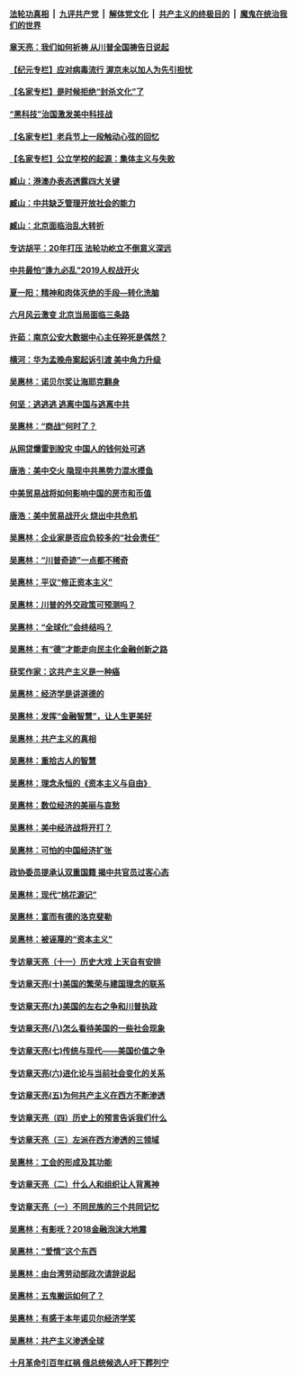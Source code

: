 

####  [法轮功真相](../../../../basic/blob/master/README.md?t=07091702) &nbsp;|&nbsp; [九评共产党](../../../../9ping.md/blob/master/README.md?t=07091702) &nbsp;|&nbsp; [解体党文化](../../../../jtdwh.md/blob/master/README.md?t=07091702)  &nbsp;|&nbsp; [共产主义的终极目的](../../../../gczydzjmd.md/blob/master/README.md?t=07091702) &nbsp;|&nbsp; [魔鬼在统治我们的世界](../../../../mgztzwmdsj.md/blob/master/README.md?t=07091702) 

#### [章天亮：我们如何祈祷 从川普全国祷告日说起](../pages/nsc423/n11944627.md?t=07091702) 

#### [【纪元专栏】应对病毒流行 渥京未以加人为先引担忧](../pages/nsc423/n11875714.md?t=07091702) 

#### [【名家专栏】是时候拒绝“封杀文化”了](../pages/nsc423/n11814093.md?t=07091702) 

#### [“黑科技”治国激发美中科技战](../pages/nsc423/n11638056.md?t=07091702) 

#### [【名家专栏】老兵节上一段触动心弦的回忆](../pages/nsc423/n11646016.md?t=07091702) 

#### [【名家专栏】公立学校的起源：集体主义与失败](../pages/nsc423/n11601833.md?t=07091702) 

#### [臧山：港澳办表态透露四大关键](../pages/nsc423/n11421628.md?t=07091702) 

#### [臧山：中共缺乏管理开放社会的能力](../pages/nsc423/n11407457.md?t=07091702) 

#### [臧山：北京面临治乱大转折](../pages/nsc423/n11406895.md?t=07091702) 

#### [专访胡平：20年打压 法轮功屹立不倒意义深远](../pages/nsc423/n11398800.md?t=07091702) 

#### [中共最怕“逢九必乱”2019人权战开火](../pages/nsc423/n11385248.md?t=07091702) 

#### [夏一阳：精神和肉体灭绝的手段—转化洗脑](../pages/nsc423/n11368250.md?t=07091702) 

#### [六月风云激变 北京当局面临三条路](../pages/nsc423/n11313668.md?t=07091702) 

#### [许茹：南京公安大数据中心主任猝死是偶然？](../pages/nsc423/n11064744.md?t=07091702) 

#### [横河：华为孟晚舟案起诉引渡 美中角力升级](../pages/nsc423/n11027230.md?t=07091702) 

#### [吴惠林：诺贝尔奖让海耶克翻身](../pages/nsc423/n10890049.md?t=07091702) 

#### [何坚：逃逃逃 逃离中国与逃离中共](../pages/nsc423/n10592891.md?t=07091702) 

#### [吴惠林：“商战”何时了？](../pages/nsc423/n10573558.md?t=07091702) 

#### [从网贷爆雷到股灾 中国人的钱何处可逃](../pages/nsc423/n10572800.md?t=07091702) 

#### [唐浩：美中交火 隐现中共黑势力混水摸鱼](../pages/nsc423/n10544040.md?t=07091702) 

#### [中美贸易战将如何影响中国的房市和币值](../pages/nsc423/n10543697.md?t=07091702) 

#### [唐浩：美中贸易战开火 烧出中共危机](../pages/nsc423/n10540126.md?t=07091702) 

#### [吴惠林：企业家是否应负较多的“社会责任”](../pages/nsc423/n10535022.md?t=07091702) 

#### [吴惠林：“川普奇迹”一点都不稀奇](../pages/nsc423/n10512808.md?t=07091702) 

#### [吴惠林：平议“修正资本主义”](../pages/nsc423/n10495724.md?t=07091702) 

#### [吴惠林：川普的外交政策可预测吗？](../pages/nsc423/n10462387.md?t=07091702) 

#### [吴惠林：“全球化”会终结吗？](../pages/nsc423/n10452838.md?t=07091702) 

#### [吴惠林：有“德”才能走向民主化金融创新之路](../pages/nsc423/n10432292.md?t=07091702) 

#### [获奖作家：这共产主义是一种癌](../pages/nsc423/n10431541.md?t=07091702) 

#### [吴惠林：经济学是讲道德的](../pages/nsc423/n10398014.md?t=07091702) 

#### [吴惠林：发挥“金融智慧”，让人生更美好](../pages/nsc423/n10375019.md?t=07091702) 

#### [吴惠林：共产主义的真相](../pages/nsc423/n10351394.md?t=07091702) 

#### [吴惠林：重拾古人的智慧](../pages/nsc423/n10337691.md?t=07091702) 

#### [吴惠林：理念永恒的《资本主义与自由》](../pages/nsc423/n10316274.md?t=07091702) 

#### [吴惠林：数位经济的美丽与哀愁](../pages/nsc423/n10292946.md?t=07091702) 

#### [吴惠林：美中经济战将开打？](../pages/nsc423/n10258825.md?t=07091702) 

#### [吴惠林：可怕的中国经济扩张](../pages/nsc423/n10219147.md?t=07091702) 

#### [政协委员提承认双重国籍 揭中共官员过客心态](../pages/nsc423/n10208809.md?t=07091702) 

#### [吴惠林：现代“桃花源记”](../pages/nsc423/n10185234.md?t=07091702) 

#### [吴惠林：富而有德的洛克斐勒](../pages/nsc423/n10142264.md?t=07091702) 

#### [吴惠林：被诬蔑的“资本主义”](../pages/nsc423/n10124816.md?t=07091702) 

#### [专访章天亮（十一）历史大戏 上天自有安排](../pages/nsc423/n10094905.md?t=07091702) 

#### [专访章天亮(十)美国的繁荣与建国理念的联系](../pages/nsc423/n10094899.md?t=07091702) 

#### [专访章天亮(九)美国的左右之争和川普执政](../pages/nsc423/n10094889.md?t=07091702) 

#### [专访章天亮(八)怎么看待美国的一些社会现象](../pages/nsc423/n10094857.md?t=07091702) 

#### [专访章天亮(七)传统与现代——美国价值之争](../pages/nsc423/n10093140.md?t=07091702) 

#### [专访章天亮(六)进化论与当前社会变化的关系](../pages/nsc423/n10092036.md?t=07091702) 

#### [专访章天亮(五)为何共产主义在西方不断渗透](../pages/nsc423/n10083620.md?t=07091702) 

#### [专访章天亮（四）历史上的预言告诉我们什么](../pages/nsc423/n10083606.md?t=07091702) 

#### [专访章天亮（三）左派在西方渗透的三领域](../pages/nsc423/n10081115.md?t=07091702) 

#### [吴惠林：工会的形成及其功能](../pages/nsc423/n10080633.md?t=07091702) 

#### [专访章天亮（二）什么人和组织让人背离神](../pages/nsc423/n10076637.md?t=07091702) 

#### [专访章天亮（一）不同民族的三个共同记忆](../pages/nsc423/n10074188.md?t=07091702) 

#### [吴惠林：有影呒？2018金融泡沫大地震](../pages/nsc423/n10040534.md?t=07091702) 

#### [吴惠林：“爱情”这个东西](../pages/nsc423/n10019423.md?t=07091702) 

#### [吴惠林：由台湾劳动部政次请辞说起](../pages/nsc423/n9979679.md?t=07091702) 

#### [吴惠林：五鬼搬运如何了？](../pages/nsc423/n9925338.md?t=07091702) 

#### [吴惠林：有感于本年诺贝尔经济学奖](../pages/nsc423/n9871883.md?t=07091702) 

#### [吴惠林：共产主义渗透全球](../pages/nsc423/n9812748.md?t=07091702) 

#### [十月革命引百年红祸 俄总统候选人吁下葬列宁](../pages/nsc423/n9810182.md?t=07091702) 

